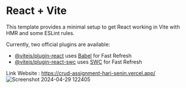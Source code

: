 # React + Vite

This template provides a minimal setup to get React working in Vite with HMR and some ESLint rules.

Currently, two official plugins are available:

- [@vitejs/plugin-react](https://github.com/vitejs/vite-plugin-react/blob/main/packages/plugin-react/README.md) uses [Babel](https://babeljs.io/) for Fast Refresh
- [@vitejs/plugin-react-swc](https://github.com/vitejs/vite-plugin-react-swc) uses [SWC](https://swc.rs/) for Fast Refresh

Link Website : https://crud-assignment-hari-senin.vercel.app/
![Screenshot 2024-04-29 122405](https://github.com/Marselllniiboyy/CRUD-Assignment-HariSenin/assets/122382388/d7611ff5-397f-4a7c-8ec6-780ab746f338)
